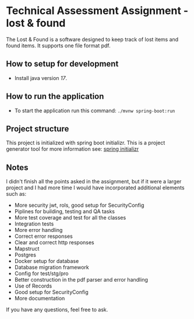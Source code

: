# Technical Assessment Assignment - lost & found
The Lost & Found is a software designed to keep track of lost items and found items. It supports one file format pdf.

## How to setup for development
- Install java version *17*.

## How to run the application
- To start the application run this command: ``./mvnw spring-boot:run``

## Project structure
This project is initialized with spring boot initializr. This is a project generator tool for more information see: [spring initializr](https://start.spring.io//)

## Notes
I didn't finish all the points asked in the assignment, but if it were a larger project and I had more time I would have incorporated additional elements such as:
- More security jwt, rols, good setup for SecurityConfig
- Piplines for building, testing and QA tasks
- More test coverage and test for all the classes
- Integration tests
- More error handling
- Correct error responses
- Clear and correct http responses
- Mapstruct
- Postgres
- Docker setup for database
- Database migration framework
- Config for test/stg/pro
- Better construction in the pdf parser and error handling
- Use of Records
- Good setup for SecurityConfig
- More documentation


If you have any questions, feel free to ask.
